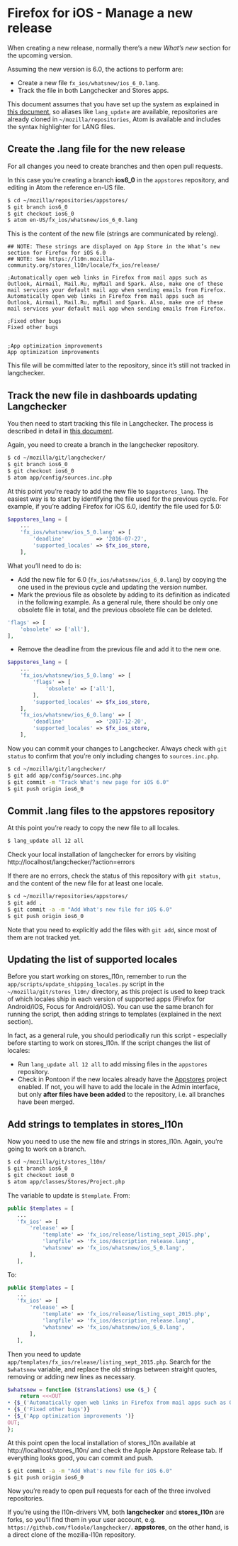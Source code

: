 # Firefox for iOS - Manage a new release

When creating a new release, normally there’s a new *What’s new* section for the upcoming version.

Assuming the new version is 6.0, the actions to perform are:
* Create a new file `fx_ios/whatsnew/ios_6_0.lang`.
* Track the file in both Langchecker and Stores apps.

This document assumes that you have set up the system as explained in [this document](../../config/setup_l10ndrivers_vm.md), so aliases like `lang_update` are available, repositories are already cloned in `~/mozilla/repositories`, Atom is available and includes the syntax highlighter for LANG files.

## Create the .lang file for the new release

For all changes you need to create branches and then open pull requests.

In this case you’re creating a branch **ios6_0** in the `appstores` repository, and editing in Atom the reference en-US file.

```BASH
$ cd ~/mozilla/repositories/appstores/
$ git branch ios6_0
$ git checkout ios6_0
$ atom en-US/fx_ios/whatsnew/ios_6_0.lang
```

This is the content of the new file (strings are communicated by releng).

```
## NOTE: These strings are displayed on App Store in the What’s new section for Firefox for iOS 6.0
## NOTE: See https://l10n.mozilla-community.org/stores_l10n/locale/fx_ios/release/

;Automatically open web links in Firefox from mail apps such as Outlook, Airmail, Mail.Ru, myMail and Spark. Also, make one of these mail services your default mail app when sending emails from Firefox.
Automatically open web links in Firefox from mail apps such as Outlook, Airmail, Mail.Ru, myMail and Spark. Also, make one of these mail services your default mail app when sending emails from Firefox.

;Fixed other bugs
Fixed other bugs


;App optimization improvements
App optimization improvements
```

This file will be committed later to the repository, since it’s still not tracked in langchecker.

## Track the new file in dashboards updating Langchecker

You then need to start tracking this file in Langchecker. The process is described in detail in [this document](../../tools/webdashboards/add_new_file.md).

Again, you need to create a branch in the langchecker repository.

```BASH
$ cd ~/mozilla/git/langchecker/
$ git branch ios6_0
$ git checkout ios6_0
$ atom app/config/sources.inc.php
```

At this point you’re ready to add the new file to `$appstores_lang`. The easiest way is to start by identifying the file used for the previous cycle. For example, if you’re adding Firefox for iOS 6.0, identify the file used for 5.0:

```PHP
$appstores_lang = [
    ...
    'fx_ios/whatsnew/ios_5_0.lang' => [
        'deadline'          => '2016-07-27',
        'supported_locales' => $fx_ios_store,
    ],
```

What you’ll need to do is:
* Add the new file for 6.0 (`fx_ios/whatsnew/ios_6_0.lang`) by copying the one used in the previous cycle and updating the version number.
* Mark the previous file as obsolete by adding to its definition as indicated in the following example. As a general rule, there should be only one obsolete file in total, and the previous obsolete file can be deleted.

```PHP
'flags' => [
    'obsolete' => ['all'],
],
```

* Remove the deadline from the previous file and add it to the new one.

```PHP
$appstores_lang = [
    ...
    'fx_ios/whatsnew/ios_5_0.lang' => [
        'flags' => [
            'obsolete' => ['all'],
        ],
        'supported_locales' => $fx_ios_store,
    ],
    'fx_ios/whatsnew/ios_6_0.lang' => [
        'deadline'          => '2017-12-20',
        'supported_locales' => $fx_ios_store,
    ],
```

Now you can commit your changes to Langchecker. Always check with `git status` to confirm that you’re only including changes to `sources.inc.php`.

```BASH
$ cd ~/mozilla/git/langchecker/
$ git add app/config/sources.inc.php
$ git commit -m "Track What's new page for iOS 6.0"
$ git push origin ios6_0
```

## Commit .lang files to the appstores repository

At this point you’re ready to copy the new file to all locales.

```BASH
$ lang_update all 12 all
```

Check your local installation of langchecker for errors by visiting http://localhost/langchecker/?action=errors

If there are no errors, check the status of this repository with `git status`, and the content of the new file for at least one locale.

```BASH
$ cd ~/mozilla/repositories/appstores/
$ git add .
$ git commit -a -m "Add What's new file for iOS 6.0"
$ git push origin ios6_0
```

Note that you need to explicitly add the files with `git add`, since most of them are not tracked yet.

## Updating the list of supported locales

Before you start working on stores_l10n, remember to run the `app/scripts/update_shipping_locales.py` script in the `~/mozilla/git/stores_l10n/` directory, as this project is used to keep track of which locales ship in each version of supported apps (Firefox for Android/iOS, Focus for Android/iOS). You can use the same branch for running the script, then adding strings to templates (explained in the next section).

In fact, as a general rule, you should periodically run this script - especially before starting to work on stores_l10n. If the script changes the list of locales:
* Run `lang_update all 12 all` to add missing files in the `appstores` repository.
* Check in Pontoon if the new locales already have the [Appstores](https://pontoon.mozilla.org/projects/appstores/) project enabled. If not, you will have to add the locale in the Admin interface, but only **after files have been added** to the repository, i.e. all branches have been merged.

## Add strings to templates in stores_l10n

Now you need to use the new file and strings in stores_l10n. Again, you’re going to work on a branch.

```BASH
$ cd ~/mozilla/git/stores_l10n/
$ git branch ios6_0
$ git checkout ios6_0
$ atom app/classes/Stores/Project.php
```

The variable to update is `$template`. From:

```PHP
public $templates = [
   ...
   'fx_ios' => [
       'release' => [
           'template' => 'fx_ios/release/listing_sept_2015.php',
           'langfile' => 'fx_ios/description_release.lang',
           'whatsnew' => 'fx_ios/whatsnew/ios_5_0.lang',
       ],
   ],
```

To:

```PHP
public $templates = [
   ...
   'fx_ios' => [
       'release' => [
           'template' => 'fx_ios/release/listing_sept_2015.php',
           'langfile' => 'fx_ios/description_release.lang',
           'whatsnew' => 'fx_ios/whatsnew/ios_6_0.lang',
       ],
   ],
```

Then you need to update `app/templates/fx_ios/release/listing_sept_2015.php`.
Search for the `$whatsnew` variable, and replace the old strings between straight quotes, removing or adding new lines as necessary.

```PHP
$whatsnew = function ($translations) use ($_) {
    return <<<OUT
• {$_('Automatically open web links in Firefox from mail apps such as Outlook, Airmail, Mail.Ru, myMail and Spark. Also, make one of these mail services your default mail app when sending emails from Firefox.')}
• {$_('Fixed other bugs')}
• {$_('App optimization improvements ')}
OUT;
};
```

At this point open the local installation of stores_l10n available at http://localhost/stores_l10n/ and check the Apple Appstore Release tab. If everything looks good, you can commit and push.

```BASH
$ git commit -a -m "Add What's new file for iOS 6.0"
$ git push origin ios6_0
```

Now you’re ready to open pull requests for each of the three involved repositories.

If you’re using the l10n-drivers VM, both **langchecker** and **stores_l10n** are forks, so you’ll find them in your user account, e.g. `https://github.com/flodolo/langchecker/`. **appstores**, on the other hand, is a direct clone of the mozilla-l10n repository.
